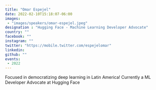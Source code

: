 ```yaml
---
title: "Omar Espejel"
date: 2022-02-10T15:18:07-06:00
images:
 - "images/speakers/omar-espejel.jpeg"
designation : "Hugging Face - Machine Learning Developer Advocate"
country: ""
facebook: ""
instagram: ""
twitter: "https://mobile.twitter.com/espejelomar"
linkedin: 
github: ""
events:
 - 2022
---
```


Focused in democratizing deep learning in Latin America! Currently a ML Developer Advocate at Hugging Face 